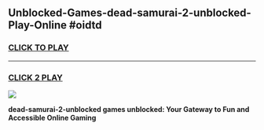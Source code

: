 
## Unblocked-Games-dead-samurai-2-unblocked-Play-Online #oidtd
<h3>
<a href="https://news.freeplayer.one?title=dead-samurai-2-unblocked&ref=3">CLICK TO PLAY</a></h3>
<hr>

<h3>
<a href="https://news.freeplayer.one?title=dead-samurai-2-unblocked&ref=3">CLICK 2 PLAY</a>
  
</h3>

<a href="https://news.freeplayer.one?title=dead-samurai-2-unblocked&ref=3"><img src="https://clearcache.store/games.png"></a>


**dead-samurai-2-unblocked games unblocked: Your Gateway to Fun and Accessible Online Gaming**
